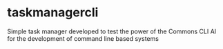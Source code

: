 # taskmanagercli
Simple task manager developed to test the power of the Commons CLI AI for the development of command line based systems
